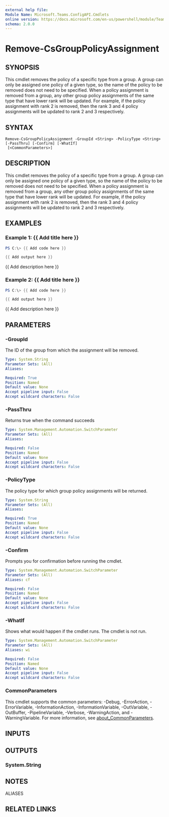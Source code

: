 ```yaml
---
external help file:
Module Name: Microsoft.Teams.ConfigAPI.Cmdlets
online version: https://docs.microsoft.com/en-us/powershell/module/Teams/remove-csgrouppolicyassignment
schema: 2.0.0
---
```


# Remove-CsGroupPolicyAssignment

## SYNOPSIS
This cmdlet removes the policy of a specific type from a group.
A group can only be assigned one policy of a given type, so the name of the policy to be removed does not need to be specified.
When a policy assignment is removed from a group, any other group policy assignments of the same type that have lower rank will be updated.
For example, if the policy assignment with rank 2 is removed, then the rank 3 and 4 policy assignments will be updated to rank  2 and 3 respectively.

## SYNTAX

```
Remove-CsGroupPolicyAssignment -GroupId <String> -PolicyType <String> [-PassThru] [-Confirm] [-WhatIf]
 [<CommonParameters>]
```

## DESCRIPTION
This cmdlet removes the policy of a specific type from a group.
A group can only be assigned one policy of a given type, so the name of the policy to be removed does not need to be specified.
When a policy assignment is removed from a group, any other group policy assignments of the same type that have lower rank will be updated.
For example, if the policy assignment with rank 2 is removed, then the rank 3 and 4 policy assignments will be updated to rank  2 and 3 respectively.

## EXAMPLES

### Example 1: {{ Add title here }}
```powershell
PS C:\> {{ Add code here }}

{{ Add output here }}
```

{{ Add description here }}

### Example 2: {{ Add title here }}
```powershell
PS C:\> {{ Add code here }}

{{ Add output here }}
```

{{ Add description here }}

## PARAMETERS

### -GroupId
The ID of the group from which the assignment will be removed.

```yaml
Type: System.String
Parameter Sets: (All)
Aliases:

Required: True
Position: Named
Default value: None
Accept pipeline input: False
Accept wildcard characters: False
```

### -PassThru
Returns true when the command succeeds

```yaml
Type: System.Management.Automation.SwitchParameter
Parameter Sets: (All)
Aliases:

Required: False
Position: Named
Default value: None
Accept pipeline input: False
Accept wildcard characters: False
```

### -PolicyType
The policy type for which group policy assignments will be returned.

```yaml
Type: System.String
Parameter Sets: (All)
Aliases:

Required: True
Position: Named
Default value: None
Accept pipeline input: False
Accept wildcard characters: False
```

### -Confirm
Prompts you for confirmation before running the cmdlet.

```yaml
Type: System.Management.Automation.SwitchParameter
Parameter Sets: (All)
Aliases: cf

Required: False
Position: Named
Default value: None
Accept pipeline input: False
Accept wildcard characters: False
```

### -WhatIf
Shows what would happen if the cmdlet runs.
The cmdlet is not run.

```yaml
Type: System.Management.Automation.SwitchParameter
Parameter Sets: (All)
Aliases: wi

Required: False
Position: Named
Default value: None
Accept pipeline input: False
Accept wildcard characters: False
```

### CommonParameters
This cmdlet supports the common parameters: -Debug, -ErrorAction, -ErrorVariable, -InformationAction, -InformationVariable, -OutVariable, -OutBuffer, -PipelineVariable, -Verbose, -WarningAction, and -WarningVariable. For more information, see [about_CommonParameters](http://go.microsoft.com/fwlink/?LinkID=113216).

## INPUTS

## OUTPUTS

### System.String

## NOTES

ALIASES

## RELATED LINKS

